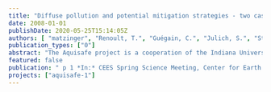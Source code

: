 ```yaml
---
title: "Diffuse pollution and potential mitigation strategies - two case studies within the Aquisafe Project from agriculturally dominated Brittany (France)"
date: 2008-01-01
publishDate: 2020-05-25T15:14:05Z
authors: [ "matzinger", "Renoult, T.", "Guégain, C.", "Julich, S.", "Strube, T.", "Orlikowski, D.", "Sautjeau, B.", "Grützmacher, G." ]
publication_types: ["0"]
abstract: "The Aquisafe project is a cooperation of the Indiana University Purdue University Indianapolis (IUPUI, USA), the German Federal Environment Agency (UBA, Germany) and the Berlin Centre of Competence for Water (KWB, Germany). The aim of the project is the development of a scheme for natural mitigation zones to protect surface waters from diffuse pollution in rural and semi-rural environments. In particular, key contaminants, applicable management and modelling tools and potential substance removal by constructed wetlands or riparian zones are being studied. Within these frameworks, two case studies are carried out in Brittany, the number one agricultural region in France. A hydrological model is currently being applied on the Ic catchment (92 km2) to test its capability of (i) understanding hydrological, basin-scale regimes, (ii) predicting the effect of mitigation measures and (iii) distinguishing diffusion pathways for different types of contaminants. In the second case study, a constructed wetland in Iffendic on the River Meu is monitored as an example of a natural and inexpensive mitigation option. On the way through the wetland nitrate concentrations from drainage inflows to the river decreased more than tenfold. In the ongoing monitoring, knowledge on hydrological flowpaths is improved to be able to quantify the retention potential of constructed wetlands in Brittany for nitrate and other agriculturally-based pollutants, such as pesticides."
featured: false
publication: " p 1 *In:* CEES Spring Science Meeting, Center for Earth and Environmental Science, Indiana University-Purdue University. Indianapolis. 9. - 10.4.2008"
projects: ["aquisafe-1"]
---
```


